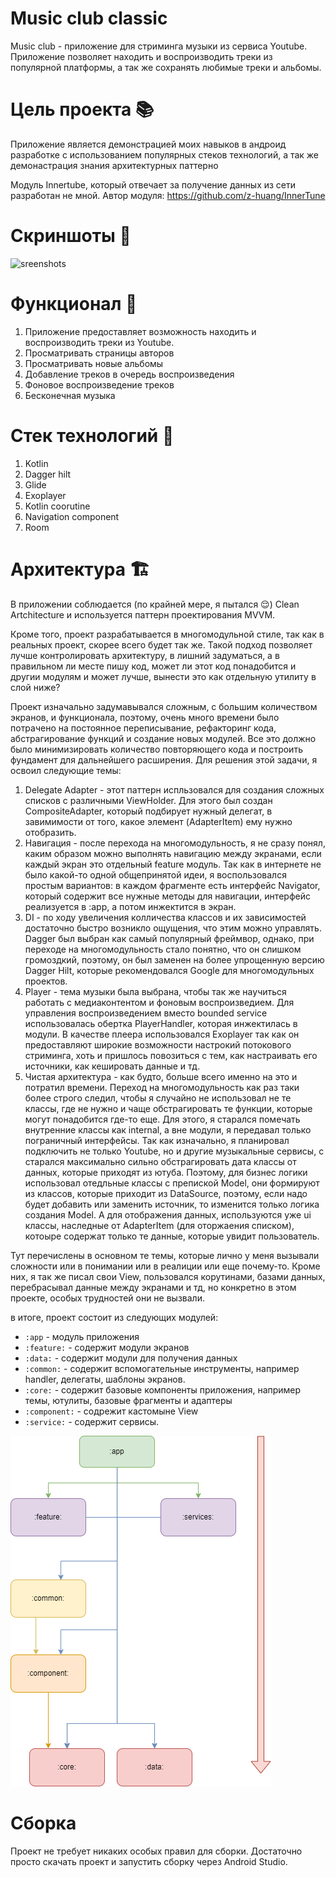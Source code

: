 # Music club classic 
Music club - приложение для стриминга музыки из сервиса Youtube. Приложение позволяет находить и воспроизводить треки из популярной платформы, а так же сохранять любимые треки и альбомы.

# Цель проекта 📚
Приложение является демонстрацией моих навыков в андроид разработке с использованием популярных стеков технологий, а так же демонастрация знания архитектурных паттерно

Модуль Innertube, который отвечает за получение данных из сети разработан не мной.
Автор модуля: https://github.com/z-huang/InnerTune

# Скриншоты 📱
![sreenshots](docs/images/Collage.png)

# Функционал 👀
1. Приложение предоставляет возможность находить и воспроизводить треки из Youtube.
3. Просматривать страницы авторов
4. Просматривать новые альбомы
5. Добавление треков в очередь воспроизведения
6. Фоновое воспроизведение треков
8. Бесконечная музыка

# Стек технологий 🧩
1. Kotlin
3. Dagger hilt
4. Glide
5. Exoplayer
6. Kotlin coorutine
7. Navigation component
8. Room
   
# Архитектура 🏗️
В приложении соблюдается (по крайней мере, я пытался 😌) Clean Artchitecture и используется паттерн проектирования MVVM.

Кроме того, проект разрабатывается в многомодульной стиле, так как в реальных проект, скорее всего будет так же. Такой подход позволяет лучше контролировать архитектуру, в лишний задуматься, а в правильном ли месте пишу код, может ли этот код понадобится и другии модулям и может лучше, вынести это как отдельную утилиту в слой ниже?

Проект изначально задумавывался сложным, с большим количеством экранов, и функционала, поэтому, очень много времени было потрачено на постоянное переписывание, рефакторинг кода, абстрагирование функций и создание новых модулей. Все это должно было минимизировать количество повторяющего кода и построить фундамент для дальнейшего расширения. Для решения этой задачи, я освоил следующие темы:
1. Delegate Adapter - этот паттерн испльзовался для создания сложных списков с различными ViewHolder. Для этого был создан CompositeAdapter, который подбирует нужный делегат, в завимимости от того, какое элемент (AdapterItem) ему нужно отобразить. 
2. Навигация - после перехода на многомодульность, я не сразу понял, каким образом можно выполнять навигацию между экранами, если каждый экран это отдельный feature модуль. Так как в интернете не было какой-то одной общепринятой идеи, я воспользовался простым вариантов: в каждом фрагменте есть интерфейс Navigator, который содержит все нужные методы для навигации, интерфейс реализуется в :app, а потом инжектится в экран.
3. DI - по ходу увеличения колличества классов и их зависимостей достаточно быстро возникло ощущения, что этим можно управлять. Dagger был выбран как самый популярный фреймвор, однако, при переходе на многомодульность стало понятно, что он слишком громоздкий, поэтому, он был заменен на более упрощенную версию Dagger Hilt, которые рекомендовался Google для многомодульных проектов.
4. Player - тема музыки была выбрана, чтобы так же научиться работать с медиаконтентом и фоновым воспроизведием. Для управления воспроизведением вместо bounded service использовалась обертка PlayerHandler, которая инжектилась в модули. В качестве плеера использовался Exoplayer так как он предоставляют широкие возможности настрокий потокового стриминга, хоть и пришлось повозиться с тем, как настраивать его источники, как кешировать данные и тд.
5. Чистая архитектура - как будто, больше всего именно на это и потратил времени. Переход на многомодульность как раз таки более строго следил, чтобы я случайно не использовал не те классы, где не нужно и чаще обстрагировать те функции, которые могут понадобится где-то еще. Для этого, я старался помечать внутренние классы как internal, а вне модули, я передавал только пограничный интерфейсы. Так как изначально, я планировал подключить не только Youtube, но и другие музыкальные сервисы, с старался максимально сильно обстрагировать дата классы от данных, которые приходят из ютуба. Поэтому, для бизнес логики использовал отедльные классы с препиской Model, они формируют из классов, которые приходит из DataSource, поэтому, если надо будет добавить или заменить источник, то изменится только логика создания Model. А для отображения данных, используются уже ui классы, наследные от AdapterItem (для оторжаения списком), котоыре содержат только те данные, которые увидит пользователь.

Тут перечислены в основном те темы, которые лично у меня вызывали сложности или в понимании или в реалиции или еще почему-то. Кроме них, я так же писал свои View, пользовался корутинами, базами данных, перебрасывал данные между экранами и тд, но конкретно в этом проекте, особых трудностей они не вызвали. 

в итоге, проект состоит из следующих модулей:
- `:app` - модуль приложения
- `:feature:` - содержит модули экранов
- `:data:` - содержит модули для получения данных
- `:common:` - содержит вспомогательные инструменты, например handler, делегаты, шаблоны экранов.
- `:core:` - содержит базовые компоненты приложения, например темы, ютулиты, базовые фрагменты и адаптеры
- `:component:` - содрежит кастомыне View
- `:service:` - содержит сервисы.

![diagram](docs/images/diagram.png)


# Сборка
Проект не требует никаких особых правил для сборки. Достаточно просто скачать проект и запустить сборку через Android Studio.
